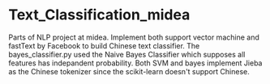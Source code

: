 # Text_Classification_midea
Parts of NLP project at midea.
Implement both support vector machine and fastText by Facebook to build Chinese text classifier. 
The bayes_classifier.py used the Naive Bayes Classifier which supposes all features has indepandent probability. 
Both SVM and bayes implement Jieba as the Chinese tokenizer since the scikit-learn doesn't support Chinese. 

